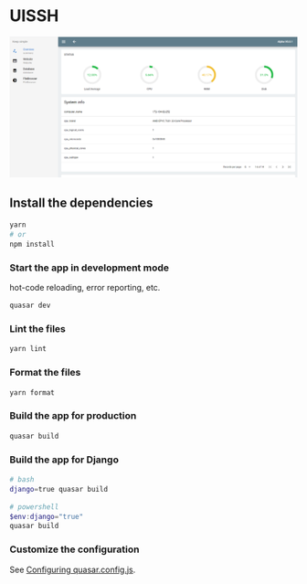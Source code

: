 # UISSH

![](https://raw.githubusercontent.com/UISSH/.github/main/profile/screenshot/001_overview.png)

## Install the dependencies

```bash
yarn
# or
npm install
```

### Start the app in development mode

hot-code reloading, error reporting, etc.

```bash
quasar dev
```

### Lint the files

```bash
yarn lint
```

### Format the files

```bash
yarn format
```

### Build the app for production

```bash
quasar build
```

### Build the app for Django

```bash
# bash
django=true quasar build
```

```powershell
# powershell
$env:django="true"
quasar build
```

### Customize the configuration

See [Configuring quasar.config.js](https://v2.quasar.dev/quasar-cli-webpack/quasar-config-js).
